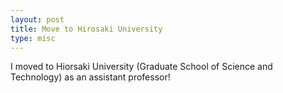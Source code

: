```yaml
---
layout: post
title: Move to Hirosaki University
type: misc
---
```


I moved to Hiorsaki University (Graduate School of Science and Technology) as an assistant professor!
